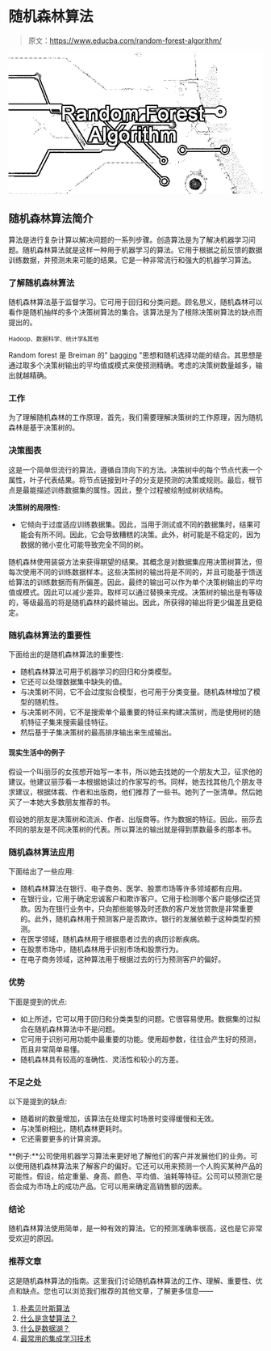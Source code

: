 # 随机森林算法

> 原文：<https://www.educba.com/random-forest-algorithm/>

![Random-Forest-Algorithm](img/86919114c1ead1bb467183f1860bd879.png)



## 随机森林算法简介

算法是进行复杂计算以解决问题的一系列步骤。创造算法是为了解决机器学习问题。随机森林算法就是这样一种用于机器学习的算法。它用于根据之前反馈的数据训练数据，并预测未来可能的结果。它是一种非常流行和强大的机器学习算法。

### 了解随机森林算法

随机森林算法基于监督学习。它可用于回归和分类问题。顾名思义，随机森林可以看作是随机抽样的多个决策树算法的集合。该算法是为了根除决策树算法的缺点而提出的。

<small>Hadoop、数据科学、统计学&其他</small>

Random forest 是 Breiman 的" [bagging](https://en.wikipedia.org/wiki/Bootstrap_aggregating) "思想和随机选择功能的结合。其思想是通过取多个决策树输出的平均值或模式来使预测精确。考虑的决策树数量越多，输出就越精确。

### 工作

为了理解随机森林的工作原理，首先，我们需要理解决策树的工作原理，因为随机森林是基于决策树的。

### 决策图表

这是一个简单但流行的算法，遵循自顶向下的方法。决策树中的每个节点代表一个属性，叶子代表结果。将节点链接到叶子的分支是预测的决策或规则。最后，根节点是最能描述训练数据集的属性。因此，整个过程被绘制成树状结构。

**决策树的局限性:**

*   它倾向于过度适应训练数据集。因此，当用于测试或不同的数据集时，结果可能会有所不同。因此，它会导致糟糕的决策。此外，树可能是不稳定的，因为数据的微小变化可能导致完全不同的树。

随机森林使用装袋方法来获得期望的结果。其概念是对数据集应用决策树算法，但每次使用不同的训练数据样本。这些决策树的输出将是不同的，并且可能基于馈送给算法的训练数据而有所偏差。因此，最终的输出可以作为单个决策树输出的平均值或模式。因此可以减少差异。取样可以通过替换来完成。决策树的输出是有等级的，等级最高的将是随机森林的最终输出。因此，所获得的输出将更少偏差且更稳定。

### 随机森林算法的重要性

下面给出的是随机森林算法的重要性:

*   随机森林算法可用于机器学习的回归和分类模型。
*   它还可以处理数据集中缺失的值。
*   与决策树不同，它不会过度拟合模型，也可用于分类变量。随机森林增加了模型的随机性。
*   与决策树不同，它不是搜索单个最重要的特征来构建决策树，而是使用树的随机特征子集来搜索最佳特征。
*   然后基于子集决策树的最高排序输出来生成输出。

#### 现实生活中的例子

假设一个叫丽莎的女孩想开始写一本书，所以她去找她的一个朋友大卫，征求他的建议。他建议丽莎看一本根据她读过的作家写的书。同样，她去找其他几个朋友寻求建议，根据体裁、作者和出版商，他们推荐了一些书。她列了一张清单。然后她买了一本她大多数朋友推荐的书。

假设她的朋友是决策树和流派、作者、出版商等。作为数据的特征。因此，丽莎去不同的朋友是不同决策树的代表。所以算法的输出就是得到票数最多的那本书。

### 随机森林算法应用

下面给出了一些应用:

*   随机森林算法在银行、电子商务、医学、股票市场等许多领域都有应用。
*   在银行业，它用于确定忠诚客户和欺诈客户。它用于检测哪个客户能够偿还贷款。因为在银行业务中，只向那些能够及时还款的客户发放贷款是非常重要的。此外，随机森林用于预测客户是否欺诈。银行的发展依赖于这种类型的预测。
*   在医学领域，随机森林用于根据患者过去的病历诊断疾病。
*   在股票市场中，随机森林用于识别市场和股票行为。
*   在电子商务领域，这种算法用于根据过去的行为预测客户的偏好。

### 优势

下面是提到的优点:

*   如上所述，它可以用于回归和分类类型的问题。它很容易使用。数据集的过拟合在随机森林算法中不是问题。
*   它可用于识别可用功能中最重要的功能。使用超参数，往往会产生好的预测，而且非常简单易懂。
*   随机森林具有较高的准确性、灵活性和较小的方差。

### 不足之处

以下是提到的缺点:

*   随着树的数量增加，该算法在处理实时场景时变得缓慢和无效。
*   与决策树相比，随机森林更耗时。
*   它还需要更多的计算资源。

**例子:**公司使用机器学习算法来更好地了解他们的客户并发展他们的业务。可以使用随机森林算法来了解客户的偏好。它还可以用来预测一个人购买某种产品的可能性。假设，给定重量、身高、颜色、平均值、油耗等特征。公司可以预测它是否会成为市场上的成功产品。它可以用来确定高销售额的因素。

### 结论

随机森林算法使用简单，是一种有效的算法。它的预测准确率很高，这也是它非常受欢迎的原因。

### 推荐文章

这是随机森林算法的指南。这里我们讨论随机森林算法的工作、理解、重要性、优点和缺点。您也可以浏览我们推荐的其他文章，了解更多信息——

1.  [朴素贝叶斯算法](https://www.educba.com/naive-bayes-algorithm/)
2.  [什么是贪婪算法？](https://www.educba.com/what-is-a-greedy-algorithm/)
3.  [什么是数据湖？](https://www.educba.com/what-is-a-data-lake/)
4.  [最常用的集成学习技术](https://www.educba.com/bagging-and-boosting/)





